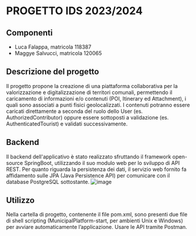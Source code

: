 # PROGETTO IDS 2023/2024

## Componenti
- Luca Falappa, matricola 118387
- Maggye Salvucci, matricola 120065

## Descrizione del progetto
Il progetto propone la creazione di una piattaforma collaborativa per la valorizzazione e digitalizzazione di territori comunali, permettendo il caricamento di informazioni e/o contenuti (POI, Itinerary ed Attachment), i quali sono associati a punti fisici geolocalizzati. I contenuti potranno essere caricati direttamente a seconda del ruolo dello User (es. AuthorizedContributor) oppure essere sottoposti a validazione (es. AuthenticatedTourist) e validati successivamente.

## Backend
Il backend dell'applicativo è stato realizzato sfruttando il framework open-source SpringBoot, utilizzando il suo modulo web per lo sviluppo di API REST. Per quanto riguarda la persistenza dei dati, il servizio web fornito fa affidamento sulle JPA (Java Persistence API) per comunicare con il database PostgreSQL sottostante.
![image](https://github.com/idsflsm/MunicipalPlatform/assets/151014361/e23bf43a-2072-4d8c-8cd9-b4483aaa7ecf)

## Utilizzo
Nella cartella di progetto, contenente il file pom.xml, sono presenti due file di shell scripting (MunicipalPlatform-start, per ambienti Unix e Windows) per avviare automaticamente l’applicazione. Usare le API tramite Postman.
